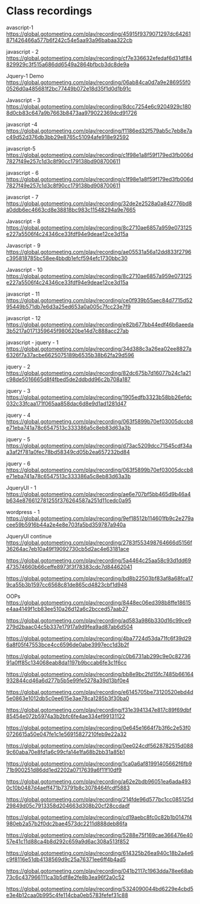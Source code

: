 # Class recordings
avascript-1
https://global.gotomeeting.com/play/recording/45915f9379071297dc64261871426466a577b6f242c54e5aa93a96babaa322cb

javascript - 2
https://global.gotomeeting.com/play/recording/cf7e336632efedaf6d31df84829929c3f515a686dd6549a2864bfbcb3dc8de9a

Jquery-1 Demo
https://global.gotomeeting.com/play/recording/06ab84ca0d7a9e286955f00526d0a485681f2bc77449b072e18d35f1d0d1b91c

Javascript - 3
https://global.gotomeeting.com/play/recording/8dcc7254e6c9204929c1808d0cb83c647a9b7663b8473aa979022369dcd91726

javascript -4
https://global.gotomeeting.com/play/recording/f1186ed32f579ab5c7eb8e7ac49d52d376db3bb29e8765c51094afe918e92592

javascript-5
https://global.gotomeeting.com/play/recording/c1f98e1a8f59f179ed3fb006d7827f49e257c1d3c8f90cc179138bd908700611 

javascript - 6
https://global.gotomeeting.com/play/recording/c1f98e1a8f59f179ed3fb006d7827f49e257c1d3c8f90cc179138bd908700611 

javascript - 7
https://global.gotomeeting.com/play/recording/32de2e2528a0a842776bd8a0ddb6ec4663cd8e38818bc983c11548294a9e7665

Javascript - 8
https://global.gotomeeting.com/play/recording/8c2710ae6857a959e073125e227a5506f4c24346ce33fdf94e9deae12ce3d15a

Javascript - 9
https://global.gotomeeting.com/play/recording/ae05531a56a12dd833f2796c395818785bc58ee4bbdb1efcf594efc1730bbc30  

Javascript - 10
https://global.gotomeeting.com/play/recording/8c2710ae6857a959e073125e227a5506f4c24346ce33fdf94e9deae12ce3d15a

javascript - 11
https://global.gotomeeting.com/play/recording/ce0f939b55aec84d7715d5295449b571db7e6d3a25ed653a0a005c7fcc23e7f9

javascript - 12
https://global.gotomeeting.com/play/recording/e82b677bb44edf46b6aeeda3b5217a0171359645f980620be14d7c888acc27ab

javascript - jquery - 1
https://global.gotomeeting.com/play/recording/34d388c3a26ea02ee8827a6326f7a37acbe6625075189b6535b38b62fa29d596

jquery - 2
https://global.gotomeeting.com/play/recording/82dc675b7d16077b24c1a21c98de5016665d8f4fbed5de2ddbdd96c2b708a187

jquery - 3
https://global.gotomeeting.com/play/recording/1905edfb3323b58bb26efdc032c33fcaa171f065aa858dac6d8e9d1ad1281d47

jquery - 4
https://global.gotomeeting.com/play/recording/063f5899b70ef03005dccb8e71eba741a78c6547513c333386a5c8eb83d63a3b

jquery - 5
https://global.gotomeeting.com/play/recording/d73ac5209dcc71545cdf34aa3af2f781a0fec78bd58349cd05b2ea657232bd84

jquery - 6
https://global.gotomeeting.com/play/recording/063f5899b70ef03005dccb8e71eba741a78c6547513c333386a5c8eb83d63a3b

JqueryUI - 1
https://global.gotomeeting.com/play/recording/ae6e707bf5bb465d9b46a4b634e876612781255f376264587a251d11cedc0a95

wordpress - 1
https://global.gotomeeting.com/play/recording/9ef18512b114601fb9c2e279acee59b5916b44a2e4e8e703fa5bd359787a940a

JqueryUI continue
https://global.gotomeeting.com/play/recording/2783f553498764666d5156f36264ac7eb10a49f19092730cb5d2ac4e63181ace

https://global.gotomeeting.com/play/recording/5a4464c25aa58c93d1dd69473574660b66ceffe8973f3f78383cdc7d84462041

https://global.gotomeeting.com/play/recording/bd8b22503bf83af8a68fca179ca55b3b1597cc6568c81de865cd4823cbf1d948

OOPs
https://global.gotomeeting.com/play/recording/8448ec06ed398b8ffe18615e4aa4149f1cb83ee510a26d12a6c2bcced57aab27

https://global.gotomeeting.com/play/recording/ad583a986b330d16c99ce9279d2baac04c5b337e17917a9d9fea9ad87ab6d504

https://global.gotomeeting.com/play/recording/4ba7724d53da71fc6f39d296a8f05f47553bce4cc6596de0abe3997ecc1d3b2f

https://global.gotomeeting.com/play/recording/c0b6731ab299c9e0c8273691a0ff85c134068eab8da1197b9bccab6fe3c1f6cc

https://global.gotomeeting.com/play/recording/bb8e9bc2fd15fc7485b66164932844cd46a6d277b5b5e99fe5278a39d13bf0e4


https://global.gotomeeting.com/play/recording/e6145705be73120520ebd4d5e0863e1012db5c0ee615e3ae78ca1285b3f30ba0

https://global.gotomeeting.com/play/recording/f31e3941347e817c89f69dbf85454e072b5974a3b2bfc6fe4ae334ef99131122

https://global.gotomeeting.com/play/recording/0e645e1664f7b3f6c2e53f00726615a50e047fe1c1e56915827210feb9e22a32

https://global.gotomeeting.com/play/recording/0ee024cdf5628782515d0889c60aba70e8fd1a6c99cfa14e1fa68b2bb31a85b1

https://global.gotomeeting.com/play/recording/1ca0a6af81991405662f6fb971b900251d86dd1ed2202a0717639a6f11f10df9

https://global.gotomeeting.com/play/recording/a62e2bdb96051ea6ada4930c10b0487d4aeff471b73791b8c3078464fcdf5883



https://global.gotomeeting.com/play/recording/214fde96d577bc1cc085125d29849d05c7913358d204663d308b20cf28ccdadf

https://global.gotomeeting.com/play/recording/cd19aebc8fc0c82b1b0147f4980eb2a57b2f0dc2bae4573dc2211d888deb86fa

https://global.gotomeeting.com/play/recording/5288e75f169cae366476e4057e41c11d88ca4b8d292c659a9d6ac308a513f852

https://global.gotomeeting.com/play/recording/614325b26ea940c18b2a4e6c9f8116e51db4138569d9c25a76371ee6ff4b4ad5



https://global.gotomeeting.com/play/recording/041b2117c1963dda78ee68ab73c6c437966111ca3b5df8e2fe8b3ea96f2a0c52

https://global.gotomeeting.com/play/recording/5324090044bd6229e4cbd5e3e4b12caa0b995c4fe114cba0eb5783fefef31c88


